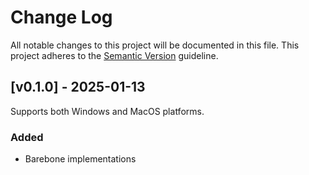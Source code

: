 # Change Log

All notable changes to this project will be documented in this file.
This project adheres to the [Semantic Version](https://semver.org/) guideline.

## [v0.1.0] - 2025-01-13

Supports both Windows and MacOS platforms.

### Added

- Barebone implementations

